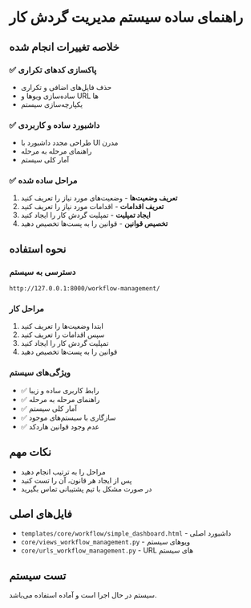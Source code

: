 # راهنمای ساده سیستم مدیریت گردش کار

## خلاصه تغییرات انجام شده

### ✅ پاکسازی کدهای تکراری
- حذف فایل‌های اضافی و تکراری
- ساده‌سازی ویوها و URL ها
- یکپارچه‌سازی سیستم

### ✅ داشبورد ساده و کاربردی
- طراحی مجدد داشبورد با UI مدرن
- راهنمای مرحله به مرحله
- آمار کلی سیستم

### ✅ مراحل ساده شده
1. **تعریف وضعیت‌ها** - وضعیت‌های مورد نیاز را تعریف کنید
2. **تعریف اقدامات** - اقدامات مورد نیاز را تعریف کنید  
3. **ایجاد تمپلیت** - تمپلیت گردش کار را ایجاد کنید
4. **تخصیص قوانین** - قوانین را به پست‌ها تخصیص دهید

## نحوه استفاده

### دسترسی به سیستم
```
http://127.0.0.1:8000/workflow-management/
```

### مراحل کار
1. ابتدا وضعیت‌ها را تعریف کنید
2. سپس اقدامات را تعریف کنید
3. تمپلیت گردش کار را ایجاد کنید
4. قوانین را به پست‌ها تخصیص دهید

### ویژگی‌های سیستم
- ✅ رابط کاربری ساده و زیبا
- ✅ راهنمای مرحله به مرحله
- ✅ آمار کلی سیستم
- ✅ سازگاری با سیستم‌های موجود
- ✅ عدم وجود قوانین هاردکد

## نکات مهم
- مراحل را به ترتیب انجام دهید
- پس از ایجاد هر قانون، آن را تست کنید
- در صورت مشکل با تیم پشتیبانی تماس بگیرید

## فایل‌های اصلی
- `templates/core/workflow/simple_dashboard.html` - داشبورد اصلی
- `core/views_workflow_management.py` - ویوهای سیستم
- `core/urls_workflow_management.py` - URL های سیستم

## تست سیستم
سیستم در حال اجرا است و آماده استفاده می‌باشد.
